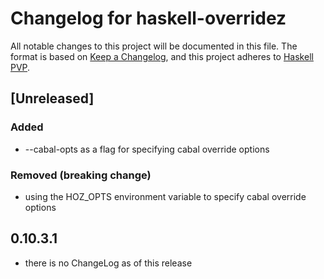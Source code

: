 # Changelog for haskell-overridez
All notable changes to this project will be documented in this file.
The format is based on [Keep a Changelog](https://keepachangelog.com/en/1.0.0/),
and this project adheres to [Haskell PVP](https://pvp.haskell.org).

## [Unreleased]
### Added
* --cabal-opts as a flag for specifying cabal override options
### Removed (breaking change)
* using the HOZ_OPTS environment variable to specify cabal override options

## 0.10.3.1
* there is no ChangeLog as of this release
